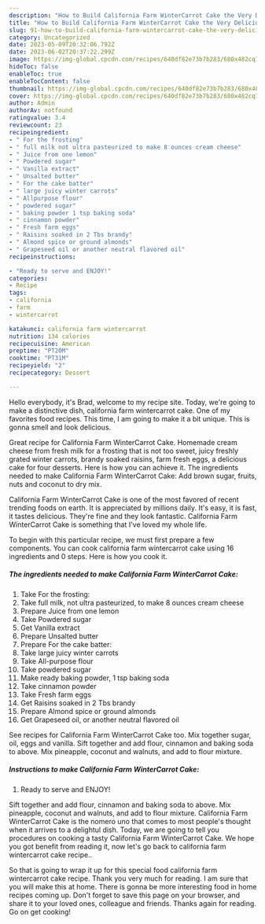 ```yaml
---
description: "How to Build California Farm WinterCarrot Cake the Very Delicious"
title: "How to Build California Farm WinterCarrot Cake the Very Delicious"
slug: 91-how-to-build-california-farm-wintercarrot-cake-the-very-delicious
category: Uncategorized
date: 2023-05-09T20:32:06.792Z
date: 2023-06-02T20:37:22.299Z
image: https://img-global.cpcdn.com/recipes/640df82e73b7b283/680x482cq70/california-farm-wintercarrot-cake-recipe-main-photo.jpg
hideToc: false
enableToc: true
enableTocContent: false
thumbnail: https://img-global.cpcdn.com/recipes/640df82e73b7b283/680x482cq70/california-farm-wintercarrot-cake-recipe-main-photo.jpg
cover: https://img-global.cpcdn.com/recipes/640df82e73b7b283/680x482cq70/california-farm-wintercarrot-cake-recipe-main-photo.jpg
author: Admin
authorAv: notfound
ratingvalue: 3.4
reviewcount: 23
recipeingredient:
- " For the frosting"
- " full milk not ultra pasteurized to make 8 ounces cream cheese"
- " Juice from one lemon"
- " Powdered sugar"
- " Vanilla extract"
- " Unsalted butter"
- " For the cake batter"
- " large juicy winter carrots"
- " Allpurpose flour"
- " powdered sugar"
- " baking powder 1 tsp baking soda"
- " cinnamon powder"
- " Fresh farm eggs"
- " Raisins soaked in 2 Tbs brandy"
- " Almond spice or ground almonds"
- " Grapeseed oil or another neutral flavored oil"
recipeinstructions:

- "Ready to serve and ENJOY!"
categories:
- Recipe
tags:
- california
- farm
- wintercarrot

katakunci: california farm wintercarrot 
nutrition: 134 calories
recipecuisine: American
preptime: "PT20M"
cooktime: "PT31M"
recipeyield: "2"
recipecategory: Dessert

---
```



Hello everybody, it's Brad, welcome to my recipe site. Today, we're going to make a distinctive dish, california farm wintercarrot cake. One of my favorites food recipes. This time, I am going to make it a bit unique. This is gonna smell and look delicious.

Great recipe for California Farm WinterCarrot Cake. Homemade cream cheese from fresh milk for a frosting that is not too sweet, juicy freshly grated winter carrots, brandy soaked raisins, farm fresh eggs, a delicious cake for four desserts. Here is how you can achieve it. The ingredients needed to make California Farm WinterCarrot Cake: Add brown sugar, fruits, nuts and coconut to dry mix.

California Farm WinterCarrot Cake is one of the most favored of recent trending foods on earth. It is appreciated by millions daily. It's easy, it is fast, it tastes delicious. They're fine and they look fantastic. California Farm WinterCarrot Cake is something that I've loved my whole life.


To begin with this particular recipe, we must first prepare a few components. You can cook california farm wintercarrot cake using 16 ingredients and 0 steps. Here is how you cook it.

<!--inarticleads1-->

##### The ingredients needed to make California Farm WinterCarrot Cake:

1. Take  For the frosting:
1. Take  full milk, not ultra pasteurized, to make 8 ounces cream cheese
1. Prepare  Juice from one lemon
1. Take  Powdered sugar
1. Get  Vanilla extract
1. Prepare  Unsalted butter
1. Prepare  For the cake batter:
1. Take  large juicy winter carrots
1. Take  All-purpose flour
1. Take  powdered sugar
1. Make ready  baking powder, 1 tsp baking soda
1. Take  cinnamon powder
1. Take  Fresh farm eggs
1. Get  Raisins soaked in 2 Tbs brandy
1. Prepare  Almond spice or ground almonds
1. Get  Grapeseed oil, or another neutral flavored oil


See recipes for California Farm WinterCarrot Cake too. Mix together sugar, oil, eggs and vanilla. Sift together and add flour, cinnamon and baking soda to above. Mix pineapple, coconut and walnuts, and add to flour mixture. 

<!--inarticleads2-->

##### Instructions to make California Farm WinterCarrot Cake:


1. Ready to serve and ENJOY!

Sift together and add flour, cinnamon and baking soda to above. Mix pineapple, coconut and walnuts, and add to flour mixture. California Farm WinterCarrot Cake is the nomero uno that comes to most people&#39;s thought when it arrives to a delightul dish. Today, we are going to tell you procedures on cooking a tasty California Farm WinterCarrot Cake. We hope you got benefit from reading it, now let&#39;s go back to california farm wintercarrot cake recipe.. 

So that is going to wrap it up for this special food california farm wintercarrot cake recipe. Thank you very much for reading. I am sure that you will make this at home. There is gonna be more interesting food in home recipes coming up. Don't forget to save this page on your browser, and share it to your loved ones, colleague and friends. Thanks again for reading. Go on get cooking!
